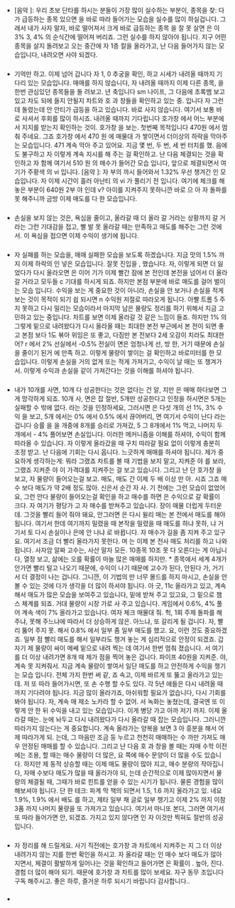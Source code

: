
### 
- [음악 ]: 우리 초보 단타를 하시는 분들이 가장 많이 실수하는 부분이, 종목을 찾: 다가  급등하는 종목  있으면 을 바로 따라 들어가는 모습을 실수를 많이 하실겁니다. 그래서 내가 사자 말자, 바로 떨어져서 크게 바로  급등하는 종목 을 잘 못 살면 은 이 3% 3, 4% 의 순식간에 떨어져 버리죠. 그런 실수를 하지 않아야 됩니다.    지구 어떤 종목을 살지 돌려보고 오는 중간에 자 1층 칼을 올라가고, 난 다음 들어가지 않는 모습입니다, 내려오면 사야 되겠다.  
### 
- 기억만 하고. 이제 넘어 갑니다 자 1, 0 추궁을 확인, 하고 시세가 내려올 때까지 기다리 있는 모습입니다. 매매를 하지 않습니다, 자 내려올 때까지 이제 다른 종목, 을 한번 관심있던 종목들을 돌 려보고.    년 축입니다 sm 나이프, 그 다음에 초록뱀 보고 있고 차도 되에 들지 안될지 차트와 호 과 창들을 확인하고 있는 중. 입니다 자 그런데 돌렸는데 안 안티가 급등을 하고 있습니다. 바로 사지 않습니다.    여기서 보통 바로 사셔서 후회를 많이 하시죠. 내려올 때까지 기다립니다 호가창 에서 어느 부분에서 지지를 받는지 확인하는 것이. 호가창 을 보는.    첫번째 목적입니다 470원 에서 멈춰 주네요. 그죠 호가창 에서 470 원 에 매물대 가 쌓이면서 더이상의 하락을 막아주는 모습입니다. 471 계속 막아 주고 있어요.    지금 몇 번, 두 번, 세 번 터치를 했. 음에도 불구하고 자 이렇게 계속 지시를 해 주는 걸 확인하고. 난 다음 체결되는 것을 확인하고 자 함께 여기서 510 원 의 매수가 들어간 모습 입니다, 앞으로 체결되면서 여기가 주황색 의 vi 입니다.    [음악 ]: 자 부의 까시 들어와서 1.32% 우선 챙겨간 인 모습입니다. 자 이제 시간이 흘러 아난티 의 vi 가 풀리기 전 입니다. 여기에 체크를 해 놓은 부분이 640원 2부 야 인데 v? 아이를 지켜주지 못하니깐 바로 으 아 자 돌파를 못 해주니까 금방 이제 매도를 다 한 모습입니다.  
### 
- 손실을 보지 않는 것은, 욕심을 줄이고, 올라갈 때 더 올라 갈 거라는 상황까지 갈 거라는 그런 기대감을 접고, 빨 발 못 올라갈 때는 만족하고 매도를 해주는 그런 것에서. 이 욕심을 접으면 이제 수익이 생기에 됩니다.  
### 
- 자 실패를 하는 모습을, 매매 실패한 모습을 보도록 하겠습니다. 지금 맛의 1.5% 까지 이제 하락의 인 넣은 모습입니다. 잘못 진입을 , 했습니다.    자, 이렇게 되면 더 잃었다가 다시 올라오면 은 이어 기가 이제 빨간 잠에 본 전인데 본전을 넘어서 더 올라갈 거라고 모두들 c 기대를 하시게 되죠. 하지만 본점 부분에 바로 매도를 걸어 벌이는 모습 입니다. 수익을 보는 게 중요한 것이 아니라, 손실을 안 보거나 손실을 적게 보는 것이 목적이 되기 쉽 되시면 n 수익원 저절로 따라오게 됩니다.    아빨 트롬 5 주지 못하고 다시 밀리는 모습이라서 마지막 남은 물량도 정리를 하기 위해서 지금 고민하고 있는 중입니다. 차트를 보면 이제 올라갈 것 같은 느낌이 들죠. 하지만 1% 의 그렇게 밑으로 내려왔다가 다시 올라올 때는 최대한 본전 부근에서 본 전이 되면 좋고 본점 보다 1도 볶아 위임은 또 좋고, 다짐만 본 전보다 2세 오감이 치라도 최대한 어? r 에서 2% 선실에서 -0.5% 전실이 면은 엄청나게 선, 방 한, 거기 때문에 손실을 줄이기 된거 에 만족 하고.    이렇게 물량이 쌓이는 걸 확인하고 바로미터를 한 모습입니다. 이렇게 손실을 거의 없게 또는 적게 가져가고, 수익이 날 때는 또 챙겨가서. 이렇게 수익과 손실을 같이 가져간다는 것을 이해를 하셔야 됩니다.  
### 
- 내가 10개를 사면, 10개 다 성공한다는 것은 없다는 건 알, 지만 은 매매 하다보면 그게 망각하게 되죠. 10개 사, 면은 잡 절반, 5개만 성공한다고 인정을 하시면은 5개는 실패할 수 밖에 없다. 라는 것을 인정하세요, 그러시면 은 다섯 개의 선 1%, 3% 수익 을 보고, 5개 에서는 0% 에서 0.5% 에서 끊어버리, 면 여기서 수익이 난다 라는 겁니다  승률 을 을 개중에 8개를 승리로 가져갔, 5 그 8개에서 1% 먹고, 나머지 두 개에서 - 4% 풀어보면 손실입니다.    이러한 메커니즘을 이해를 하셔야, 수익이 함께 따라올 수 있습니다. 자 이렇게 올라갔을 때 구치 따라갈 필요 없이 이렇게 충분히 조정 받고. 난 다음에 기회는 다시 옵니다.    느긋하게 매매를 하셔야 됩니다. 제가 중요하게 생각하는게: 뭐라 그랬죠 차트를 볼 때 기법을 보지 말고, 지켜준 야 를 보라, 그랬죠 지켜준 야 이 가격대를 지켜주는 걸 보고 있습니다. 그리고 난 단 호가창 을 보고, 자 물량이 들어오는걸 보고.    매도, 매도 간 이제 두 배 이상 만 아. 시죠 그죠 매수 보다 매도가 약 2배 정도 많아. 신은서 순간 자 사.    기 전에는 그런 모습이 없었어요, 그런 안다 물량이 들어오는걸 확인을 하고 매수를 하면 은 수익으로 갈 확률이 크다. 자 여기가 평당가 고 자 매수를 받쳐주고 있습니다. 장이 매물 더럽게 두터운 데.    그것을 빨리 들어 줘야 돼요, 안그러면 은 다시 윌리 매는 본 전에서 매도를 해야 됩니다. 여기서 한데 여기까지 밀렸을 때 본작을 밀렸을 때 매도를 하냐 못하, 냐 거기서 토 다시 손실이나 은에 안 나냐 로 바뀝니다. 자 매수가 길을 좀 지켜 주고 있구요.    여기서 조금 더 빨리 올라가지 못한다. 며 는 이제 본 전사 매도 처리를 하고 나와 됩니다. 사자암 알짜 고수는, 사산 말자 모든.    10종목 10조 못 다 오른다는 게 아닙니다, 열정 보고, 삶에는 오를 확률이 마늘 많은 매매를 하지만. * 종목에서 세계 4개가 안가면 빨리 털고 나오기 때문에, 수익이 나기 때문에 고수가 된다, 안된다 가, 거기서 더 결정이 나는 겁니다. 그니깐, 이 기법의 만 너무 몰드를 하지 마시고, 손실을 안 볼 수 있는 것에 다가 생각을 더 많이 하셔야 됩니다.    아 긋, 11c 올라가고 있고, 계속해서 매도가 많은 모습을 보여주고 있습니다, 밑에 받쳐 주고 있고요, 그 밑으로 챔스 체계를 되죠. 거대 물량이 시장 가로 사 주고 있습니다. 게임에서 0.6%, 4% 풀어 계속 색이 7% 올라가고 있습니다.    여자 체크 매물대 줘. 헉, 1회 주제 돌파를 해 주냐, 못해 주느냐에 따라서 더 상승하게 않은. 아느냐, 또 갈리게 될 겁니다.    자, 빨리 뚫어 주지 못. 해서 0.8% 에서 일부 좀 일부 매도를 했고. 요, 이런 것도 중요하겠죠.    일부 점 빨리 매도를 해서 일부라도 챙겨 놓는 게 심리적으로 안정이 되겠죠. 갑자기 제 물량이 싸이 메쎄 밑으로 내려 찍는 데 여기서 한번 멈춰 졌습니다. 서 여기를 더 이상 내려가면 8개 때 제가 점을 찍어 놓은 겁니다.    파이프 40원을 지켜준. 야, 계속 못 지켜줘서. 지금 계속 물량이 쌓여서 일단 매도를 하고 안전하게 수익을 챙기는 모습 입니다.    전체 가지 한번 써 같, 죠 속고, 이제 바르게 또 뚫고 올라가고 있는데. 저 또 따라 들어가시면, 또 손 수행 할 수도 있다. 각 5년 애들은 다시 내려올 때까지 기다려야 됩니다.    지금 많이 올라가죠, 아쉬워할 필요가 없습니다, 다시 기회를 봐야 됩니다. 자, 계속 매 제소 노카라 할 수 없어. 서 녹화는 놓쳤는데, 결국엔 또 이렇게 안 한 뒤 수익을 내고 있는 모습입니다.    이게 병당 가고 아까 저기 까지. 이제 올라갈 때는. 눈에 놔두고 다시 내려왔다가 다시 올라갈 때 잡는 모습입니다.    그러니깐 따라가지 않는다는 게 중요합니다. 계속 올라가는 양복을 보면 3 아 흥분을 해서 어제 따라가게 되. 는데, 그 마음만 조금 둥 누르고 천천히 매매하는 수 까만 가져도 매우 안정된 매매를 할 수 있습니다.    그리고 난 다음 호 과 창을 볼 때는 자매 수학 이전에는 조용, 할 때는 매수 물량이 더 많은, 요 쪽에 매수 문양이 더 많을 수도 있습니다. 하지만 제 동적 상승할 때는 이제 매도 물량이 많아 지고, 매수 분량의 작아집니다, 자매 수보다 매도가 많을 때 올라가야 되, 는데 순간적으로 이제 많아지면서 물량의 체결될 때, 그때가 바로 힌트를 얻을 수 있는 시기가 됩니다. 물론 경험을 많이 해보셔야 됩니다.    단 한 테크: 파계 막 책의 되면서 1.5, 1.6 까지 올라가고 있. 네요 1.9%, 1.9% 에서 배도 를 하고, 제타 일부 채 글로 일부 챙기고 이제 2% 까지 이참 3품 까지 나머지 물량을 또 가져가고 있습니다. 여기서 마니또 본다, 그러면 여기서 또 따라 들어가면 안, 되겠죠.    가지고 있지 않다면 인 자 이것만 찍혀도 절반의 성공 입니다.  
### 
- 자 정리를 해 드릴게요. 사기 직전에는 호가창 과 차트에서 지켜주는 지 그 더 이상 내려가지 않는 지를 한번 확인을 하시고. 자 올라갈 때는 인 매수 보다 매도가 많아지면서, 체결이 활발하게 일어나는 것을 확인하고 들어가면 은 확률이 .    높아, 진다. 경험 더 많이 해야 되기. 때문에 호가창 과 차트를 많이 보세요.    자구 동무 조입니다 구독 해주시고. 좋은 하루, 즐거운 하루 되시기 바랍니다 감사합니다..  
### 
- 
